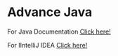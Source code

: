 # Advance Java

For Java Documentation [Click here!](https://docs.oracle.com/javase/tutorial/index.html)

For IIntelliJ IDEA [Click here!](https://www.jetbrains.com/help/idea/getting-started.html)
